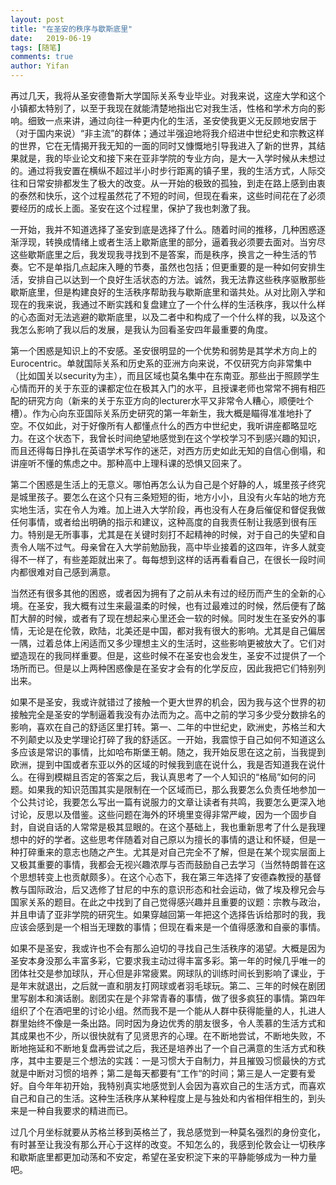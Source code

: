 ```yaml
---
layout: post
title: "在圣安的秩序与歇斯底里"
date:   2019-06-19
tags: [随笔]
comments: true
author: Yifan
---
```


再过几天，我将从圣安德鲁斯大学国际关系专业毕业。对我来说，这座大学和这个小镇都太特别了，以至于我现在就能清楚地指出它对我生活，性格和学术方向的影响。细致一点来讲，通过向往一种更内化的生活，圣安使我更义无反顾地安居于（对于国内来说）“非主流”的群体；通过半强迫地将我介绍进中世纪史和宗教这样的世界，它在无情揭开我无知的一面的同时又慷慨地引导我进入了新的世界，其结果就是，我的毕业论文和接下来在亚非学院的专业方向，是大一入学时候从未想过的。通过将我安置在横纵不超过半小时步行距离的镇子里，我的生活方式，人际交往和日常安排都发生了极大的改变。从一开始的极致的孤独，到走在路上感到由衷的泰然和快乐，这个过程虽然花了不短的时间，但现在看来，这些时间花在了必须要经历的成长上面。圣安在这个过程里，保护了我也刺激了我。

一开始，我并不知道选择了圣安到底是选择了什么。随着时间的推移，几种困惑逐渐浮现，转换成情绪上或者生活上歇斯底里的部分，逼着我必须要去面对。当穷尽这些歇斯底里之后，我发现我寻找到不是答案，而是秩序，换言之一种生活的节奏。它不是单指几点起床入睡的节奏，虽然也包括；但更重要的是一种如何安排生活，安排自己以达到一个良好生活状态的方法。诚然，我无法靠这些秩序驱散那些歇斯底里，但是构建良好的生活秩序帮助我与歇斯底里和谐共处。从对比刚入学和现在的我来说，我通过不断实践和复盘建立了一个什么样的生活秩序，我以什么样的心态面对无法逃避的歇斯底里，以及二者中和构成了一个什么样的我，以及这个我怎么影响了我以后的发展，是我认为回看圣安四年最重要的角度。

第一个困惑是知识上的不安感。圣安很明显的一个优势和弱势是其学术方向上的Eurocentric。单就国际关系和历史系的亚洲方向来说，不仅研究方向非常集中（比如国关以security为主），而且区域也莫名集中在东南亚。那些出于照顾学生心情而开的关于东亚的课都定位在极其入门的水平，且授课老师也常常不拥有相匹配的研究方向（新来的关于东亚方向的lecturer水平又非常令人糟心，顺便吐个槽）。作为心向东亚国际关系历史研究的第一年新生，我大概是瞄得准准地扑了空。不仅如此，对于好像所有人都懂点什么的西方中世纪史，我听讲座都略显吃力。在这个状态下，我曾长时间绝望地感觉到在这个学校学习不到感兴趣的知识，而且还得每日挣扎在英语学术写作的迷茫，对西方历史如此无知的自信心倒塌，和讲座听不懂的焦虑之中。那种高中上理科课的恐惧又回来了。

第二个困惑是生活上的无意义。哪怕再怎么认为自己是个好静的人，城里孩子终究是城里孩子。要怎么在这个只有三条短短的街，地方小小，且没有火车站的地方充实地生活，实在令人为难。加上进入大学阶段，再也没有人在身后催促和督促我做任何事情，或者给出明确的指示和建议，这种高度的自我责任制让我感到很有压力。特别是无所事事，尤其是在关键时刻打不起精神的时候，对于自己的失望和自责令人喘不过气。母亲曾在入大学前勉励我，高中毕业接着的这四年，许多人就变得不一样了，有些差距就出来了。每每想到这样的话再看看自己，在很长一段时间内都很难对自己感到满意。

当然还有很多其他的困惑，或者因为拥有了之前从未有过的经历而产生的全新的心境。在圣安，我大概有过生来最温柔的时候，也有过最难过的时候，然后便有了酩酊大醉的时候，或者有了现在想起来心里还会一软的时候。同时发生在圣安外的事情，无论是在伦敦，欧陆，北美还是中国，都对我有很大的影响。尤其是自己偏居一隅，过着总体上闲适而又多少理想主义的生活时，这些影响更被放大了。它们对塑造现在的我同样重要。但是，这些时候不在圣安也会发生，圣安不过提供了一个场所而已。但是以上两种困惑像是在圣安才会有的化学反应，因此我把它们特别列出来。

如果不是圣安，我或许就错过了接触一个更大世界的机会，因为我与这个世界的初接触完全是圣安的学制逼着我没有办法而为之。高中之前的学习多少受分数排名的影响，喜欢在自己的舒适区里打转。第一、二年的中世纪史，欧洲史，苏格兰和大不列颠史以及史学理论打碎了我的舒适区。一开始，我震惊于自己如何不知道这么多应该是常识的事情，比如哈布斯堡王朝。随之，我开始反思在这之前，当我提到欧洲，提到中国或者东亚以外的区域的时候我到底在说什么，我是否知道我在说什么。在得到模糊且否定的答案之后，我认真思考了一个人知识的“格局”如何的问题。如果我的知识范围其实是限制在一个区域而已，那么我要怎么负责任地参加一个公共讨论，我要怎么写出一篇有说服力的文章让读者有共鸣，我要怎么更深入地讨论，反思以及借鉴。这些问题在海外的环境里变得非常严峻，因为一个固步自封，自说自话的人常常是极其显眼的。在这个基础上，我也重新思考了什么是我理想中的好的学者。这些思考伴随着对自己原以为擅长的事情的退让和怀疑，但是一种打碎重来的意志也随之产生。尤其是对自己完全不了解，但是在某个现实层面上又极其重要的事情，我都会无视兴趣浓厚与否而鼓励自己去学习（当然特朗普在这个思想转变上也贡献颇多）。在这个心态下，我在第三年选择了安德森教授的基督教与国际政治，后又选修了甘尼的中东的意识形态和社会运动，做了埃及穆兄会与国家关系的题目。在此之中找到了自己觉得感兴趣并且重要的议题：宗教与政治，并且申请了亚非学院的研究生。如果穿越回第一年把这个选择告诉给那时的我，我应该会感到是一个相当无理数的事情；但现在看来是一个值得感激和自豪的事情。

如果不是圣安，我或许也不会有那么迫切的寻找自己生活秩序的渴望。大概是因为圣安本身没那么丰富多彩，它要求我主动过得丰富多彩。第一年的时候几乎唯一的团体社交是参加球队，开心但是非常疲累。网球队的训练时间长到影响了课业，于是年末就退出，之后就一直和朋友打网球或者羽毛球玩。第二、三年的时候在剧团里写剧本和演话剧。剧团实在是个非常青春的事情，做了很多疯狂的事情。第四年组织了个在酒吧里的讨论小组。然而我不是一个能从人群中获得能量的人，扎进人群里始终不像是一条出路。同时因为身边优秀的朋友很多，令人羡慕的生活方式和其成果也不少，所以很快就有了见贤思齐的心理。在不断地尝试，不断地失败，不断地拖延和不断地复盘再尝试之后，我还是培养出了一个自己满意的生活方式和秩序，其中主要是三个想法的实践：一是习惯大于自制力，并且摧毁习惯最快的方式就是中断对习惯的培养；第二是每天都要有“工作“的时间；第三是人一定要有爱好。自今年年初开始，我特别真实地感觉到人会因为喜欢自己的生活方式，而喜欢自己和自己的生活。这种生活秩序从某种程度上是与独处和内省相伴相生的，到头来是一种自我要求的精进而已。

过几个月坐标就要从苏格兰移到英格兰了，我总感觉到一种莫名强烈的身份变化，有时甚至让我没有那么开心于这样的改变。不知怎么的，我感到伦敦会让一切秩序和歇斯底里都更加动荡和不安定，希望在圣安积淀下来的平静能够成为一种力量吧。
